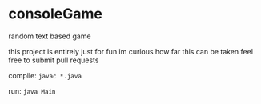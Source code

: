 # consoleGame

random text based game

this project is entirely just for fun
im curious how far this can be taken
feel free to submit pull requests

compile:
```javac *.java```
  
run:
```java Main```
  

